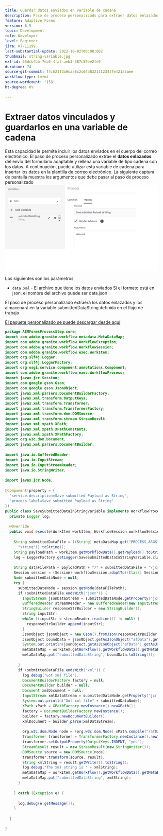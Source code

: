 ```yaml
---
title: Guardar datos enviados en variable de cadena
description: Paso de proceso personalizado para extraer datos enlazados y guardarlos en una variable de flujo de trabajo de tipo cadena
feature: Adaptive Forms
version: 6.5
topic: Development
role: Developer
level: Beginner
jira: KT-11199
last-substantial-update: 2022-10-02T00:00:00Z
thumbnail: string-variable.jpg
exl-id: 65dcbfbb-7eb5-4fa3-aeb3-587c59ee2fe9
duration: 74
source-git-commit: f4c621f3a9caa8c2c64b8323312343fe421a5aee
workflow-type: tm+mt
source-wordcount: '158'
ht-degree: 0%

---
```


# Extraer datos vinculados y guardarlos en una variable de cadena

Esta capacidad le permite incluir los datos enviados en el cuerpo del correo electrónico. El paso de proceso personalizado extrae el **datos enlazados** del envío del formulario adaptable y rellena una variable de tipo cadena con los datos. A continuación, puede utilizar esta variable de cadena para insertar los datos en la plantilla de correo electrónico.
La siguiente captura de pantalla muestra los argumentos que debe pasar al paso de proceso personalizado
![paso del proceso](assets/save-submitted-data-string.png)

Los siguientes son los parámetros

* `data.xml` - El archivo que tiene los datos enviados Si el formato está en json, el nombre del archivo puede ser data.json

El paso de proceso personalizado extraerá los datos enlazados y los almacenará en la variable submittedDataString definida en el flujo de trabajo


[El paquete personalizado se puede descargar desde aquí](assets/AEMFormsProcessStep.core-1.0.0-SNAPSHOT.jar)

```java
package AEMFormsProcessStep.core;
import com.adobe.granite.workflow.metadata.MetaDataMap;
import com.adobe.granite.workflow.WorkflowException;
import com.adobe.granite.workflow.WorkflowSession;
import com.adobe.granite.workflow.exec.WorkItem;
import org.slf4j.Logger;
import org.slf4j.LoggerFactory;
import org.osgi.service.component.annotations.Component;
import com.adobe.granite.workflow.exec.WorkflowProcess;
import javax.jcr.Session;
import com.google.gson.Gson;
import com.google.gson.JsonObject;
import javax.xml.parsers.DocumentBuilderFactory;
import javax.xml.transform.OutputKeys;
import javax.xml.transform.Transformer;
import javax.xml.transform.TransformerFactory;
import javax.xml.transform.dom.DOMSource;
import javax.xml.transform.stream.StreamResult;
import javax.xml.xpath.XPath;
import javax.xml.xpath.XPathConstants;
import javax.xml.xpath.XPathFactory;
import org.w3c.dom.Document;
import javax.xml.parsers.DocumentBuilder;

import java.io.BufferedReader;
import java.io.InputStream;
import java.io.InputStreamReader;
import java.io.StringWriter;

import javax.jcr.Node;

@Component(property = {
  "service.description=Save submitted Payload as String",
  "process.label=Save submitted Payload as String"
})
public class SaveSubmittedDataInStringVariable implements WorkflowProcess {
  private Logger log;

  @Override
  public void execute(WorkItem workItem, WorkflowSession workflowSession, MetaDataMap metaDataMap) throws WorkflowException {

    String submittedDataFile = ((String) metaDataMap.get("PROCESS_ARGS", (Object)
      "string")).toString();
    String payloadPath = workItem.getWorkflowData().getPayload().toString();
    log = LoggerFactory.getLogger(SaveSubmittedDataInStringVariable.class);

    String dataFilePath = payloadPath + "/" + submittedDataFile + "/jcr:content";
    Session session = (Session) workflowSession.adaptTo((Class) Session.class);
    Node submittedDataNode = null;
    try {
      submittedDataNode = session.getNode(dataFilePath);
      if (submittedDataFile.endsWith("json")) {
        InputStream jsonDataStream = submittedDataNode.getProperty("jcr:data").getBinary().getStream();
        BufferedReader streamReader = new BufferedReader(new InputStreamReader(jsonDataStream, "UTF-8"));
        StringBuilder responseStrBuilder = new StringBuilder();
        String inputStr;
        while ((inputStr = streamReader.readLine()) != null) {
          responseStrBuilder.append(inputStr);
        }
        JsonObject jsonObject = new Gson().fromJson(responseStrBuilder.toString(), JsonObject.class);
        JsonObject boundData = jsonObject.getAsJsonObject("afData").getAsJsonObject("afBoundData").getAsJsonObject("data");
        System.out.println(jsonObject.getAsJsonObject("afData").getAsJsonObject("afBoundData").getAsJsonObject("data"));
        metaDataMap = workItem.getWorkflow().getWorkflowData().getMetaDataMap();
        metaDataMap.put("submittedDataString", boundData.toString());

      }
      if (submittedDataFile.endsWith("xml")) {
        log.debug("Got xml file");
        DocumentBuilderFactory factory = null;
        DocumentBuilder builder = null;
        Document xmlDocument = null;
        InputStream xmlDataStream = submittedDataNode.getProperty("jcr:data").getBinary().getStream();
        System.out.println("Got xml file" + submittedDataNode);
        XPath xPath = XPathFactory.newInstance().newXPath();
        factory = DocumentBuilderFactory.newInstance();
        builder = factory.newDocumentBuilder();
        xmlDocument = builder.parse(xmlDataStream);

        org.w3c.dom.Node node = (org.w3c.dom.Node) xPath.compile("/afData/afBoundData").evaluate(xmlDocument, XPathConstants.NODE);
        Transformer transformer = TransformerFactory.newInstance().newTransformer();
        transformer.setOutputProperty(OutputKeys.INDENT, "yes");
        StreamResult result = new StreamResult(new StringWriter());
        DOMSource source = new DOMSource(node);
        transformer.transform(source, result);
        String xmlString = result.getWriter().toString();
        log.debug("The xml string is " + xmlString);
        metaDataMap = workItem.getWorkflow().getWorkflowData().getMetaDataMap();
        metaDataMap.put("submittedDataString", xmlString);
      }

    } catch (Exception e) {
      
      log.debug(e.getMessage());
    }

  }

}
```
